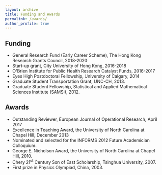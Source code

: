 ```yaml
---
layout: archive
title: Funding and Awards
permalink: /awards/
author_profile: true
---
```


## Funding

* General Research Fund (Early Career Scheme), The Hong Kong Research Grants Council, 2018-2020
* Start-up grant, City University of Hong Kong, 2016-2018
* O'Brien Institute for Public Health Research Catalyst Funds, 2016-2017
* Eyes High Postdoctoral Fellowship, University of Calgary, 2014
* Graduate Student Transportation Grant, UNC-CH, 2013.
* Graduate Student Fellowship, Statistical and Applied Mathematical Sciences Institute (SAMSI), 2012.

## Awards

* Outstanding Reviewer, European Journal of Operational Research, April 2017
* Excellence in Teaching Award, the University of North Carolina at Chapel Hill, December 2013
* Nominated and selected for the INFORMS 2012 Future Academician Colloquium.
* George E. Nicholson Award, the University of North Carolina at Chapel Hill, 2010.
* Chery $21$<sup>st</sup> Century Son of East Scholarship, Tsinghua University, 2007.
* First prize in Physics Olympiad, China, 2003.
